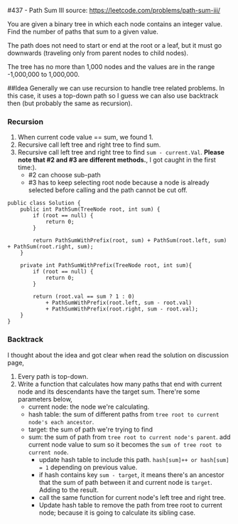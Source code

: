 #437 - Path Sum III
source: https://leetcode.com/problems/path-sum-iii/

You are given a binary tree in which each node contains an integer value. Find the number of paths that sum to a given value.

The path does not need to start or end at the root or a leaf, but it must go downwards (traveling only from parent nodes to child nodes).

The tree has no more than 1,000 nodes and the values are in the range -1,000,000 to 1,000,000.

##Idea
Generally we can use recursion to handle tree related problems. In this case, it uses a top-down path so I guess we can also use backtrack then (but probably the same as recursion).

### Recursion
1. When current code value == sum, we found 1.
2. Recursive call left tree and right tree to find sum.
3. Recursive call left tree and right tree to find `sum - current.Val`. **Please note that #2 and #3 are different methods.**, I got caught in the first time:).
	* #2 can choose sub-path
	* #3 has to keep selecting root node because a node is already selected before calling and the path cannot be cut off. 

```
public class Solution {
    public int PathSum(TreeNode root, int sum) {
        if (root == null) {
            return 0;
        }
        
        return PathSumWithPrefix(root, sum) + PathSum(root.left, sum) + PathSum(root.right, sum);
    }
    
    private int PathSumWithPrefix(TreeNode root, int sum){
        if (root == null) {
            return 0;
        }
        
        return (root.val == sum ? 1 : 0) 
            + PathSumWithPrefix(root.left, sum - root.val)
            + PathSumWithPrefix(root.right, sum - root.val);
    }
}
```

### Backtrack
I thought about the idea and got clear when read the solution on discussion page,

1. Every path is top-down. 
2. Write a function that calculates how many paths that end with current node and its descendants have the target sum. There're some parameters below,
	* current node: the node we're calculating.
	* hash table: the sum of different paths from `tree root to current node's each ancestor`. 
	* target: the sum of path we're trying to find
	* sum: the sum of path from `tree root to current node's parent`. add current node value to sum so it becomes the `sum of tree root to current node`.
		* update hash table to include this path. `hash[sum]++ or hash[sum] = 1` depending on previous value.
		* if hash contains key `sum - target`, it means there's an ancestor that the sum of path between it and current node is `target`. Adding to the result.
		* call the same function for current node's left tree and right tree.
		* Update hash table to remove the path from tree root to current node; because it is going to calculate its sibling case.
